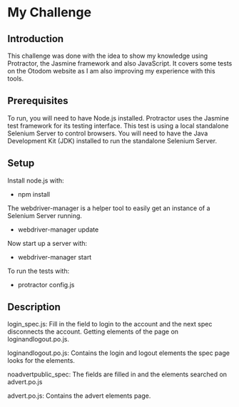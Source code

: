 # My Challenge

## Introduction
This challenge was done with the idea to show my knowledge using Protractor, the Jasmine framework and also JavaScript. It covers some tests on the Otodom website as I am also improving my experience with this tools.

## Prerequisites

To run, you will need to have Node.js installed.
Protractor uses the Jasmine test framework for its testing interface.
This test is using a local standalone Selenium Server to control browsers. You will need to have the Java Development Kit (JDK) installed to run the standalone Selenium Server.

## Setup

Install node.js with:
- npm install

The webdriver-manager is a helper tool to easily get an instance of a Selenium Server running.
- webdriver-manager update

Now start up a server with:
- webdriver-manager start

To run the tests with:
- protractor config.js

## Description

login_spec.js:
Fill in the field to login to the account and the next spec disconnects the account. Getting elements of the page on loginandlogout.po.js.

loginandlogout.po.js:
Contains the login and logout elements the spec page looks for the elements.

noadvertpublic_spec:
The fields are filled in and the elements searched on advert.po.js

advert.po.js:
Contains the advert elements page.
